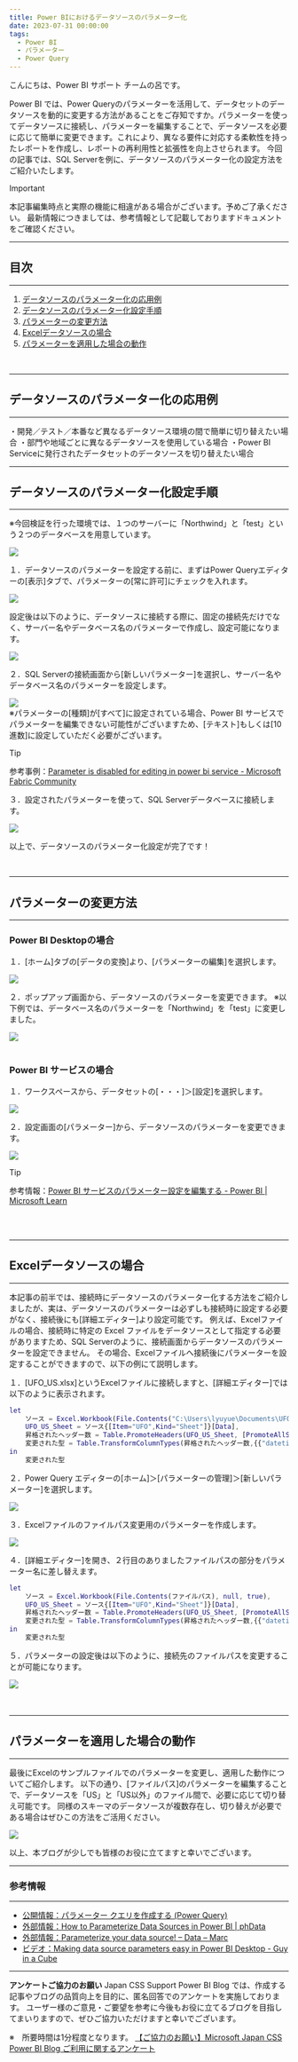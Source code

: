 ```yaml
---
title: Power BIにおけるデータソースのパラメーター化
date: 2023-07-31 00:00:00 
tags:
  - Power BI
  - パラメーター
  - Power Query
---
```

こんにちは、Power BI サポート チームの呂です。

Power BI では、Power Queryのパラメーターを活用して、データセットのデータソースを動的に変更する方法があることをご存知ですか。パラメーターを使ってデータソースに接続し、パラメーターを編集することで、データソースを必要に応じて簡単に変更できます。これにより、異なる要件に対応する柔軟性を持ったレポートを作成し、レポートの再利用性と拡張性を向上させられます。
今回の記事では、SQL Serverを例に、データソースのパラメーター化の設定方法をご紹介いたします。

<!-- more -->
> [!IMPORTANT]  
> 本記事編集時点と実際の機能に相違がある場合がございます。予めご了承ください。
> 最新情報につきましては、参考情報として記載しておりますドキュメントをご確認ください。

---
## 目次
---
1. [データソースのパラメーター化の応用例](#データソースのパラメーター化の応用例)
2. [データソースのパラメーター化設定手順](#データソースのパラメーター化設定手順)
3. [パラメーターの変更方法](#パラメーターの変更方法)
4. [Excelデータソースの場合](#Excelデータソースの場合)
4. [パラメーターを適用した場合の動作](#パラメーターを適用した場合の動作)
</br>

---
## データソースのパラメーター化の応用例
---

・開発／テスト／本番など異なるデータソース環境の間で簡単に切り替えたい場合
・部門や地域ごとに異なるデータソースを使用している場合
・Power BI Serviceに発行されたデータセットのデータソースを切り替えたい場合
<br>

---
## データソースのパラメーター化設定手順
---
※今回検証を行った環境では、１つのサーバーに「Northwind」と「test」という２つのデータベースを用意しています。

<div align="left">
<img src="1.png">
</div>

１．データソースのパラメーターを設定する前に、まずはPower Queryエディターの[表示]タブで、パラメーターの[常に許可]にチェックを入れます。

<div align="left">
<img src="2.png">
</div>

設定後は以下のように、データソースに接続する際に、固定の接続先だけでなく、サーバー名やデータベース名のパラメーターで作成し、設定可能になります。

<div align="left">
<img src="3.png">
</div>

２．SQL Serverの接続画面から[新しいパラメーター]を選択し、サーバー名やデータベース名のパラメーターを設定します。
<div align="left">
<img src="4.png">
</div>
※パラメーターの[種類]が[すべて]に設定されている場合、Power BI サービスでパラメーターを編集できない可能性がございますため、[テキスト]もしくは[10進数]に設定していただく必要がございます。

> [!TIP]
> 参考事例：[Parameter is disabled for editing in power bi service - Microsoft Fabric Community](https://community.fabric.microsoft.com/t5/Service/Parameter-is-disabled-for-editing-in-power-bi-service/m-p/398733)

３．設定されたパラメーターを使って、SQL Serverデータベースに接続します。

<div align="left">
<img src="5.png">
</div>

以上で、データソースのパラメーター化設定が完了です！

<br>

---
## パラメーターの変更方法
---

### Power BI Desktopの場合
１．[ホーム]タブの[データの変換]より、[パラメーターの編集]を選択します。

<div align="left">
<img src="6.png">
</div>

２．ポップアップ画面から、データソースのパラメーターを変更できます。
※以下例では、データベース名のパラメーターを「Northwind」を「test」に変更しました。

<div align="left">
<img src="7.png">
</div>
<br>

### Power BI サービスの場合
１．ワークスペースから、データセットの[・・・]＞[設定]を選択します。

<div align="left">
<img src="8.png">
</div>

２．設定画面の[パラメーター]から、データソースのパラメーターを変更できます。

<div align="left">
<img src="9.png">
</div>

> [!TIP]
> 参考情報：[Power BI サービスのパラメーター設定を編集する - Power BI | Microsoft Learn](https://learn.microsoft.com/ja-jp/power-bi/connect-data/service-parameters)
<br>
<br>

---
## Excelデータソースの場合
---

本記事の前半では、接続時にデータソースのパラメーター化する方法をご紹介しましたが、実は、データソースのパラメーターは必ずしも接続時に設定する必要がなく、接続後にも[詳細エディター]より設定可能です。
例えば、Excelファイルの場合、接続時に特定の Excel ファイルをデータソースとして指定する必要がありますため、SQL Serverのように、接続画面からデータソースのパラメーターを設定できません。
その場合、Excelファイルへ接続後にパラメーターを設定することができますので、以下の例にて説明します。

１．[UFO_US.xlsx]というExcelファイルに接続しますと、[詳細エディター]では以下のように表示されます。

```m
let
    ソース = Excel.Workbook(File.Contents("C:\Users\lyuyue\Documents\UFO_US.xlsx"), null, true),
    UFO_US_Sheet = ソース{[Item="UFO",Kind="Sheet"]}[Data],
    昇格されたヘッダー数 = Table.PromoteHeaders(UFO_US_Sheet, [PromoteAllScalars=true]),
    変更された型 = Table.TransformColumnTypes(昇格されたヘッダー数,{{"datetime", type text}, {"city", type text}, {"state", type text}, {"country", type text}, {"shape", type text}, {"duration (seconds)", type number}, {"duration (hours/min)", type text}, {"comments", type text}, {"date posted", type date}, {"latitude", type number}, {"longitude ", type number}})
in
    変更された型
```

２．Power Query エディターの[ホーム]＞[パラメーターの管理]＞[新しいパラメーター]を選択します。

<div align="left">
<img src="10.png">
</div>

３．Excelファイルのファイルパス変更用のパラメーターを作成します。

<div align="left">
<img src="11.png">
</div>

４．[詳細エディター]を開き、２行目のありましたファイルパスの部分をパラメーター名に差し替えます。

```m
let
    ソース = Excel.Workbook(File.Contents(ファイルパス), null, true),
    UFO_US_Sheet = ソース{[Item="UFO",Kind="Sheet"]}[Data],
    昇格されたヘッダー数 = Table.PromoteHeaders(UFO_US_Sheet, [PromoteAllScalars=true]),
    変更された型 = Table.TransformColumnTypes(昇格されたヘッダー数,{{"datetime", type text}, {"city", type text}, {"state", type text}, {"country", type text}, {"shape", type text}, {"duration (seconds)", type number}, {"duration (hours/min)", type text}, {"comments", type text}, {"date posted", type date}, {"latitude", type number}, {"longitude ", type number}})
in
    変更された型
```

５．パラメーターの設定後は以下のように、接続先のファイルパスを変更することが可能になります。

<div align="left">
<img src="12.png">
</div>
<br>
<br>

---
## パラメーターを適用した場合の動作
---

最後にExcelのサンプルファイルでのパラメーターを変更し、適用した動作についてご紹介します。
以下の通り、[ファイルパス]のパラメーターを編集することで、データソースを「US」と「US以外」のファイル間で、必要に応じて切り替え可能です。
同様のスキーマのデータソースが複数存在し、切り替えが必要である場合はぜひこの方法をご活用ください。

<div align="left">
<img src="13.png">
</div>

以上、本ブログが少しでも皆様のお役に立てますと幸いでございます。
<br>

---
### 参考情報
---
-  [公開情報：パラメーター クエリを作成する (Power Query)](https://support.microsoft.com/ja-jp/office/%E3%83%91%E3%83%A9%E3%83%A1%E3%83%BC%E3%82%BF%E3%83%BC-%E3%82%AF%E3%82%A8%E3%83%AA%E3%82%92%E4%BD%9C%E6%88%90%E3%81%99%E3%82%8B-power-query-5eb365bc-3982-4ab2-8830-b205a69e0f33)
-  [外部情報：How to Parameterize Data Sources in Power BI | phData](https://www.phdata.io/blog/how-to-parameterize-data-sources-power-bi/)
-  [外部情報：Parameterize your data source! – Data – Marc](https://data-marc.com/2018/11/15/parameterize-your-data-source/)
-  [ビデオ：Making data source parameters easy in Power BI Desktop - Guy in a Cube](https://www.youtube.com/watch?v=OnaDJkGOmIE)

---

**アンケートご協力のお願い**
Japan CSS Support Power BI Blog では、作成する記事やブログの品質向上を目的に、匿名回答でのアンケートを実施しております。
ユーザー様のご意見・ご要望を参考に今後もお役に立てるブログを目指してまいりますので、ぜひご協力いただけますと幸いでございます。 

※　所要時間は1分程度となります。
[【ご協力のお願い】Microsoft Japan CSS Power BI Blog ご利用に関するアンケート](https://jpbap-sqlbi.github.io/blog/powerbi/pbi_blogsurvey2022/)